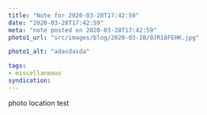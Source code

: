 ```yaml
---
title: "Note for 2020-03-28T17:42:59"
date: "2020-03-28T17:42:59"
meta: "note posted on 2020-03-28T17:42:59"
photo1_url: "src/images/blog/2020-03-28/0JR18FEHK.jpg"

photo1_alt: "adasdasda"

tags:
- miscellaneous
syndication: 
---
```

photo location test
